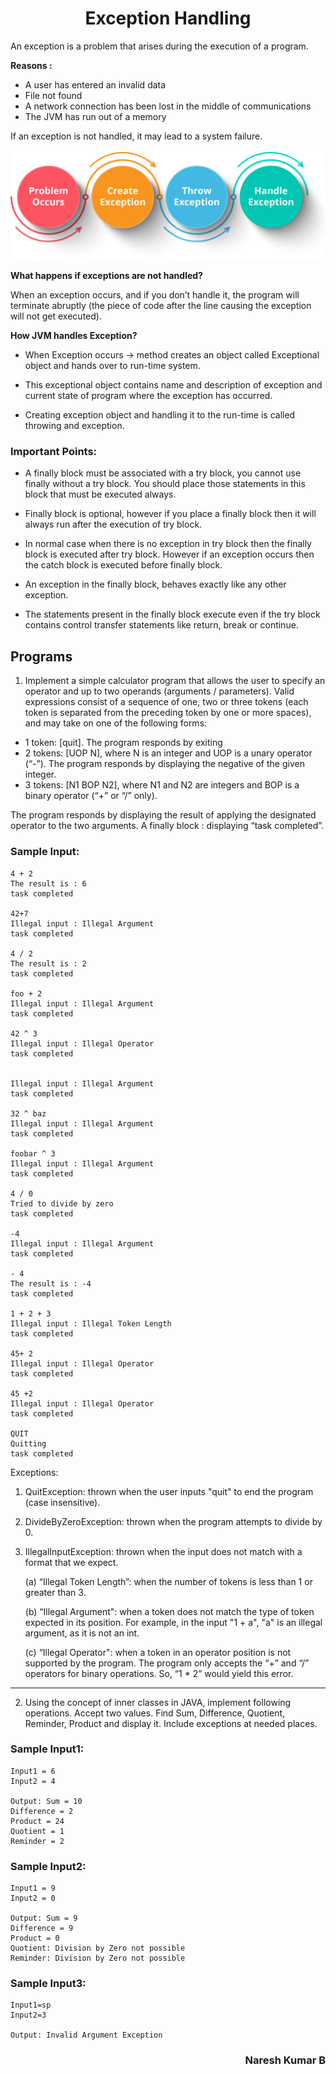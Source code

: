 # <center>Exception Handling</center>
An exception is a problem that arises during the execution of a program.

<B>Reasons :</B>

* A user has entered an invalid data
* File not found
* A network connection has been lost in the middle of communications
* The JVM has run out of a memory

If an exception is not handled, it may lead to a system failure. 

![Exception Handling Flow](Picture1.png "Exception Handling Flow")

<B>What happens if exceptions are not handled?</B>

When an exception occurs, and if you don’t handle it, the program will terminate abruptly (the piece of code after the line causing the exception will not get executed).

<B>How JVM handles Exception?</B>

* When Exception occurs -> method creates an object called Exceptional object and hands over to run-time system.

* This exceptional object contains name and description of exception and current state of program where the exception has occurred.

* Creating exception object and handling it to the run-time is called throwing and exception.  

### Important Points:

* A finally block must be associated with a try block, you cannot use finally without a try block. You should place those statements in this block that must be executed always.

* Finally block is optional, however if you place a finally block then it will always run after the execution of try block.

* In normal case when there is no exception in try block then the finally block is executed after try block. However if an exception occurs then the catch block is executed before finally block.

* An exception in the finally block, behaves exactly like any other exception.

* The statements present in the finally block execute even if the try block contains control transfer statements like return, break or continue.

## Programs
1. Implement a simple calculator program that allows the user to specify an operator and up to two operands (arguments / parameters).
Valid expressions consist of a sequence of one, two or three tokens (each token is separated from the preceding token by one or more spaces), and may take on one of the following forms:
* 1 token: [quit]. The program responds by exiting
* 2 tokens: [UOP N], where N is an integer and UOP is a unary operator (“-”). The program responds by displaying the negative of the given integer.
* 3 tokens: [N1 BOP N2], where N1 and N2 are integers and BOP is a binary operator (“+” or “/” only). 

The program responds by displaying the result of applying the designated operator to the two arguments.
A finally block : displaying “task completed”.

### Sample Input:
    4 + 2
    The result is : 6
    task completed

    42+7
    Illegal input : Illegal Argument
    task completed

    4 / 2
    The result is : 2
    task completed
    
    foo + 2
    Illegal input : Illegal Argument
    task completed

    42 ^ 3
    Illegal input : Illegal Operator
    task completed

    
    Illegal input : Illegal Argument
    task completed

    32 ^ baz
    Illegal input : Illegal Argument
    task completed

    foobar ^ 3
    Illegal input : Illegal Argument
    task completed

    4 / 0
    Tried to divide by zero
    task completed

    -4
    Illegal input : Illegal Argument
    task completed

    - 4
    The result is : -4
    task completed

    1 + 2 + 3
    Illegal input : Illegal Token Length
    task completed

    45+ 2
    Illegal input : Illegal Operator
    task completed
    
    45 +2
    Illegal input : Illegal Operator
    task completed

    QUIT
    Quitting
    task completed


Exceptions:
1. QuitException: thrown when the user inputs "quit" to end the program (case
insensitive).
2. DivideByZeroException: thrown when the program attempts to divide by 0.
3. IllegalInputException: thrown when the input does not match with a format
that we expect.

    (a) “Illegal Token Length”: when the number of tokens is less than 1 or greater than 3.

    (b) “Illegal Argument": when a token does not match the type of token expected in its position. For example, in the input "1 + a", "a" is an illegal argument, as it is not an int.

    (c) “Illegal Operator": when a token in an operator position is not supported by the program. The program only accepts the “+” and “/” operators for binary operations. So, “1 * 2” would yield this error.

--------
2. Using the concept of inner classes in JAVA, implement following operations.
Accept two values. Find Sum, Difference, Quotient, Reminder, Product and display it. Include exceptions at needed places.

### Sample Input1:

    Input1 = 6
    Input2 = 4

    Output: Sum = 10
    Difference = 2
    Product = 24    
    Quotient = 1
    Reminder = 2

### Sample Input2:

    Input1 = 9
    Input2 = 0
    
    Output: Sum = 9
    Difference = 9
    Product = 0
    Quotient: Division by Zero not possible
    Reminder: Division by Zero not possible

### Sample Input3:

    Input1=sp
    Input2=3
    
    Output: Invalid Argument Exception

### <p align="right">Naresh Kumar B </p>

